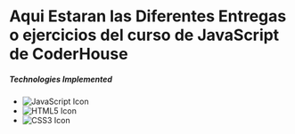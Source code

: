# Aqui Estaran las Diferentes Entregas o ejercicios del curso de JavaScript de CoderHouse

##### Technologies Implemented

- ![JavaScript Icon](https://img.icons8.com/color/48/000000/javascript.png)
- ![HTML5 Icon](https://img.icons8.com/color/48/000000/html-5.png)
- ![CSS3 Icon](https://img.icons8.com/color/48/000000/css3.png)

